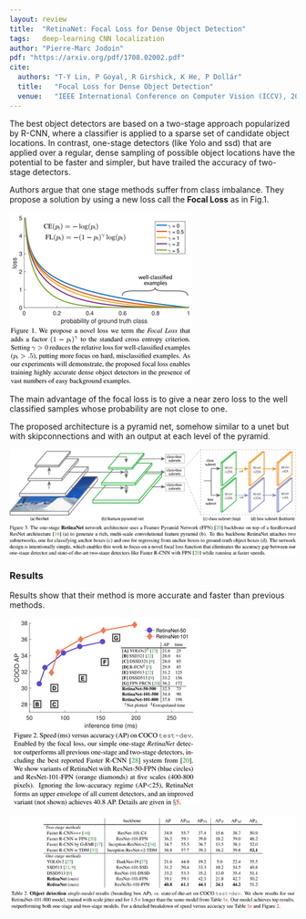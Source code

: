 ```yaml
---
layout: review
title:  "RetinaNet: Focal Loss for Dense Object Detection"
tags:   deep-learning CNN localization
author: "Pierre-Marc Jodoin"
pdf: "https://arxiv.org/pdf/1708.02002.pdf"
cite:
  authors: "T-Y Lin, P Goyal, R Girshick, K He, P Dollár"
  title:   "Focal Loss for Dense Object Detection" 
  venue:   "IEEE International Conference on Computer Vision (ICCV), 2017 "
---
```



The best object detectors are based on a two-stage approach popularized by R-CNN, where a classifier is applied to a sparse set of candidate object locations. In contrast, one-stage detectors (like Yolo and ssd) that are applied over a regular, dense sampling of possible object locations have the potential to be faster and simpler, but have trailed the accuracy of two-stage detectors.

Authors argue that one stage methods suffer from class imbalance.  They propose a solution by using a new loss call the **Focal Loss** as in Fig.1.

![](/article/images/retinanet/sc01.png)

The main advantage of the focal loss is to give a near zero loss to the well classified samples whose probability are not close to one.  


The proposed architecture is a pyramid net, somehow similar to a unet but with skipconnections and with an output at each level of the pyramid. 

![](/article/images/retinanet/sc03.png)

### Results

Results show that their method is more accurate and faster than previous methods.

![](/article/images/retinanet/sc02.png)

![](/article/images/retinanet/sc04.png)


